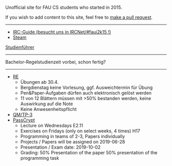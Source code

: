 Unofficial site for FAU CS students who started in 2015.

If you wish to add content to this site, feel free to [make a pull request](https://github.com/yawkat/faui2k15.de).

---

- [IRC-Guide (besucht uns in IRCNet/#faui2k15 !)](https://fsi.cs.fau.de/dw/kontakt/irc)
- [Steam](http://steamcommunity.com/groups/faui)

[Studienführer](http://www.informatik.fau.de/studium/Studienfuehrer_inf.pdf)

---

Bachelor-Regelstudienzeit vorbei, schon fertig?

---

- [RE](https://www.cs1.tf.fau.de/teaching/courses/lv_id/41390433)
  - Übungen ab 30.4.
  - Bergdienstag keine Vorlesung, ggf. Ausweichtermin für Übung
  - Pen&Paper-Aufgaben dürfen auch elektronisch gelöst werden
  - 11 von 12 Blättern müssen mit >50% bestanden werden, keine Auswirkung auf die Note
  - Keine Anwesenheitspflicht
- [QM/TP-3](https://www.studon.fau.de/crs2533037.html)
- [PassCrypt](https://www.studon.fau.de/studon/goto.php?target=crs_2501357)
  - Lecture on Wednesdays E2.11
  - Exercises on Fridays (only on select weeks, 4 times) H17
  - Programming in teams of 2-3, Papers individually
  - Projects / Papers will be assigned on 2019-06-28
  - Presentation / Exam date: 2019-10-02
  - Grading: 50% Presentation of the paper 50% presentation of the programming task 
